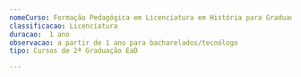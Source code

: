 ```yaml
---
nomeCurso: Formação Pedagógica em Licenciatura em História para Graduados 
classificacao: Licenciatura 
duracao:  1 ano 
observacao: a partir de 1 ano para bacharelados/tecnólogo
tipo: Cursos de 2ª Graduação EaD 

---
```


